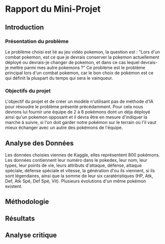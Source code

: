# Rapport du Mini-Projet

## Introduction

### Présentation du problème

Le problème choisi est lié au jeu vidéo pokemon, la question est : "Lors d'un combat pokemon, est ce que je devrais conserver la pokemon actuellement déployé ou devrais-je changer de pokemon, et dans ce cas lequel devrais-je mettre parmi mes autre pokemons ?"
Ce problème est le problème principal lors d'un combat pokemon, car le bon choix de pokémon est ce qui définit la pluspart du temps qui sera le vainqueur.

### Objectifs du projet

L'objectif du projet et de créer un modèle n'utilisant pas de méthode d'IA pour résoudre le problème présenté précédamment. Pour cela nous devrons lui fournir une équipe de 2 à 6 pokémons dont un déja déployé ainsi qu'un pokemon opposant et il devra être en mesure d'indiquer la marche à suivre, si l'on doit garder notre pokémon sur le terrain où l'il vaut mieux échanger avec un autre des pokémons de l'équipe.

## Analyse des Données

Les données choisies viennes de Kaggle, elles représentent 800 pokémons. Les données contiennent leur numéro dans le pokedex, leur nom, leur types, leur points de vie, leurs attributs d'attaque, défense, attaque spéciale, défense spéciale et vitesse, la génération d'ou ils viennent, si ils sont légendaires, ainsi que la somme de leur six caratéristiques (HP, Atk, Def, Atk Spé, Def Spé, Vit). Plusieurs évolutions d'un même pokémon existent.

## Méthodologie

## Résultats

## Analyse critique